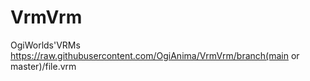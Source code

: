 # VrmVrm
OgiWorlds'VRMs
https://raw.githubusercontent.com/OgiAnima/VrmVrm/branch(main or master)/file.vrm
